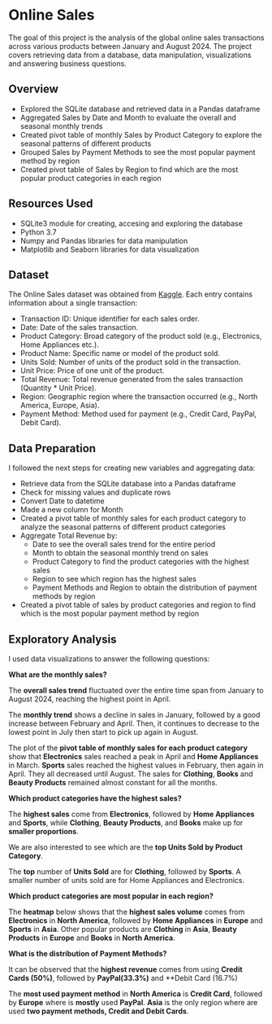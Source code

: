 # Online Sales
The goal of this project is the analysis of the global online sales transactions across various products between January and August 2024. The project covers retrieving data from a database, data manipulation, visualizations and answering business questions.

## Overview
- Explored the SQLite database and retrieved data in a Pandas dataframe
- Aggregated Sales by Date and Month to evaluate the overall and seasonal monthly trends
- Created pivot table of monthly Sales by Product Category to explore the seasonal patterns of different products
- Grouped Sales by Payment Methods to see the most popular payment method by region
- Created pivot table of Sales by Region to find which are the most popular product categories in each region

## Resources Used
- SQLite3 module for creating, accesing and exploring the database
- Python 3.7
- Numpy and Pandas libraries for data manipulation
- Matplotlib and Seaborn libraries for data visualization

## Dataset
The Online Sales dataset was obtained from [Kaggle](https://www.kaggle.com/datasets/shreyanshverma27/online-sales-dataset-popular-marketplace-data). Each entry contains information about a single transaction:

- Transaction ID: Unique identifier for each sales order.
- Date: Date of the sales transaction.
- Product Category: Broad category of the product sold (e.g., Electronics, Home Appliances etc.).
- Product Name: Specific name or model of the product sold.
- Units Sold: Number of units of the product sold in the transaction.
- Unit Price: Price of one unit of the product.
- Total Revenue: Total revenue generated from the sales transaction (Quantity * Unit Price).
- Region: Geographic region where the transaction occurred (e.g., North America, Europe, Asia).
- Payment Method: Method used for payment (e.g., Credit Card, PayPal, Debit Card).

## Data Preparation
I followed the next steps for creating new variables and aggregating data:

-  Retrieve data from the SQLite database into a Pandas dataframe
-  Check for missing values and duplicate rows
-  Convert Date to datetime
-  Made a new column for Month
-  Created a pivot table of monthly sales for each product category to analyze the seasonal patterns of different product categories
- Aggregate Total Revenue by:
     - Date to see the overall sales trend for the entire period
     - Month to obtain the seasonal monthly trend on sales
     - Product Category to find the product categories with the highest sales
     - Region to see which region has the highest sales
     - Payment Methods and Region to obtain the distribution of payment methods by region
- Created a pivot table of sales by product categories and region to find which is the most popular payment method by region


## Exploratory Analysis
I used data visualizations to answer the following questions:

**What are the monthly sales?**

The **overall sales trend** fluctuated over the entire time span from January to August 2024, reaching the highest point in April. 



The **monthly trend** shows a decline in sales in January, followed by a good increase between February and April. Then, it continues to decrease to the lowest point in July then start to pick up again in August.



The plot of the **pivot table of monthly sales for each product category** show that **Electronics** sales reached a peak in April and **Home Appliances** in March. **Sports** sales reached the highest values in February, then again in April. They all decreased until August. The sales for **Clothing**, **Books** and **Beauty Products** remained almost constant for all the months.



**Which product categories have the highest sales?**

The **highest sales** come from **Electronics**, followed by **Home Appliances** and **Sports**, while **Clothing**, **Beauty Products**, and **Books** make up for **smaller proportions**.



 We are also interested to see which are the **top Units Sold by Product Category**.


 
 The **top** number of **Units Sold** are for **Clothing**, followed by **Sports**. A smaller number of units sold are for Home Appliances and Electronics.



**Which product categories are most popular in each region?**

The **heatmap** below shows that the **highest sales volume** comes from **Electronics** in **North America**, followed by **Home Appliances** in **Europe** and
**Sports** in **Asia**. Other popular products are **Clothing** in **Asia**, **Beauty Products** in **Europe** and **Books** in **North America**.


**What is the distribution of Payment Methods?**

It can be observed that the **highest revenue** comes from using **Credit Cards (50%)**, followed by **PayPal(33.3%)** and **Debit Card (16.7%)



The **most used payment method** in **North America** is **Credit Card**, followed by **Europe** where is **mostly** used **PayPal**. **Asia** is the only region where are used **two payment methods, Credit and Debit Cards**.






